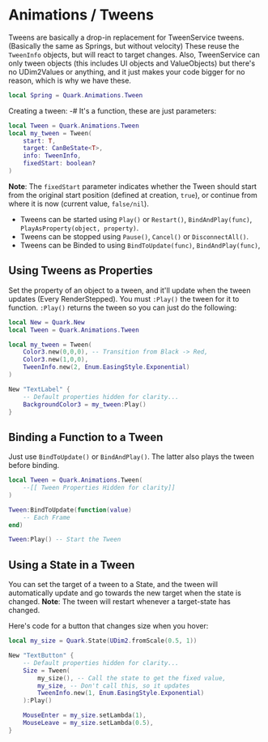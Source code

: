 # Animations / Tweens

Tweens are basically a drop-in replacement for TweenService tweens. (Basically the same as Springs, but without velocity)
These reuse the `TweenInfo` objects, but will react to target changes.
Also, TweenService can only tween objects (this includes UI objects and ValueObjects) but there's no UDim2Values or anything, and it just makes your code bigger for no reason, which is why we have these.

```lua
local Spring = Quark.Animations.Tween
```

Creating a tween:
-# It's a function, these are just parameters:

```lua
local Tween = Quark.Animations.Tween
local my_tween = Tween(
    start: T,
    target: CanBeState<T>,
    info: TweenInfo,
	fixedStart: boolean?
)
```

**Note**: The `fixedStart` parameter indicates whether the Tween should start from the original start position (defined at creation, `true`), or continue from where it is now (current value, `false/nil`).

- Tweens can be started using `Play()` or `Restart()`, `BindAndPlay(func)`, `PlayAsProperty(object, property)`.
- Tweens can be stopped using `Pause()`, `Cancel()` or `DisconnectAll()`.
- Tweens can be Binded to using `BindToUpdate(func)`, `BindAndPlay(func)`,

## Using Tweens as Properties

Set the property of an object to a tween, and it'll update when the tween updates (Every RenderStepped).
You must `:Play()` the tween for it to function. `:Play()` returns the tween so you can just do the following:

```lua
local New = Quark.New
local Tween = Quark.Animations.Tween

local my_tween = Tween(
    Color3.new(0,0,0), -- Transition from Black -> Red,
    Color3.new(1,0,0),
    TweenInfo.new(2, Enum.EasingStyle.Exponential)
)

New "TextLabel" {
    -- Default properties hidden for clarity...
    BackgroundColor3 = my_tween:Play()
}
```

## Binding a Function to a Tween

Just use `BindToUpdate()` or `BindAndPlay()`. The latter also plays the tween before binding.

```lua
local Tween = Quark.Animations.Tween(
    --[[ Tween Properties Hidden for clarity]]
)

Tween:BindToUpdate(function(value)
    -- Each Frame
end)

Tween:Play() -- Start the Tween
```

## Using a State in a Tween

You can set the target of a tween to a State, and the tween will automatically update and go towards the new target when the state is changed.
**Note**: The tween will restart whenever a target-state has changed.

Here's code for a button that changes size when you hover:

```lua
local my_size = Quark.State(UDim2.fromScale(0.5, 1))

New "TextButton" {
    -- Default properties hidden for clarity...
    Size = Tween(
        my_size(), -- Call the state to get the fixed value,
        my_size, -- Don't call this, so it updates
        TweenInfo.new(1, Enum.EasingStyle.Exponential)
    ):Play()

    MouseEnter = my_size.setLambda(1),
    MouseLeave = my_size.setLambda(0.5),
}
```
